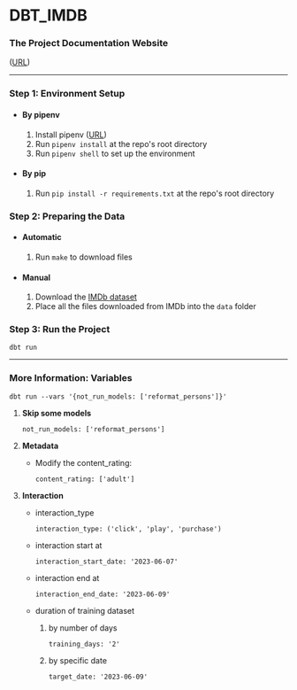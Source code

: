 # DBT_IMDB

### The Project Documentation Website
([URL](https://kkstream.github.io/dbt_imdb/#!/overview/dbt_imdb))

---
### Step 1: Environment Setup
* #### By pipenv
    1. Install pipenv ([URL](https://pipenv.pypa.io/en/latest/))
    2. Run `pipenv install` at the repo's root directory
    3. Run `pipenv shell` to set up the environment
    
* #### By pip 
  1. Run `pip install -r requirements.txt` at the repo's root directory

### Step 2: Preparing the Data
* #### Automatic
  1. Run `make` to download files

* #### Manual
  1. Download the [IMDb dataset](https://datasets.imdbws.com/)
  2. Place all the files downloaded from IMDb into the `data` folder

### Step 3: Run the Project
```
dbt run
```

---
### More Information: Variables 
```
dbt run --vars '{not_run_models: ['reformat_persons']}'
```
1. **Skip some models**
    ```
    not_run_models: ['reformat_persons']
    ```

2. **Metadata**
    * Modify the content_rating: 
        ```
        content_rating: ['adult']
        ```

3.  **Interaction**
    * interaction_type
        ```
        interaction_type: ('click', 'play', 'purchase')
        ```

    * interaction start at 
        ```
        interaction_start_date: '2023-06-07'
        ```
    * interaction end at
        ```
        interaction_end_date: '2023-06-09'
        ```
    * duration of training dataset
        1. by number of days
            ```
            training_days: '2'
            ```
        2. by specific date
            ```
            target_date: '2023-06-09'
            ```
